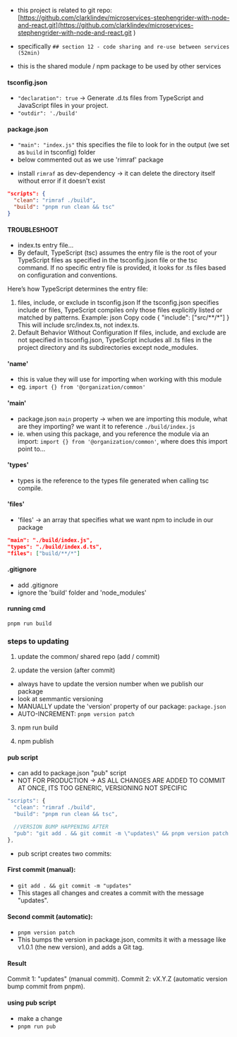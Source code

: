 - this project is related to git repo: [https://github.com/clarklindev/microservices-stephengrider-with-node-and-react.git](https://github.com/clarklindev/microservices-stephengrider-with-node-and-react.git )

- specifically `## section 12 - code sharing and re-use between services (52min)`
- this is the shared module / npm package to be used by other services

#### tsconfig.json
- `"declaration": true` -> Generate .d.ts files from TypeScript and JavaScript files in your project. 
- `"outdir": './build'`

#### package.json
- `"main": "index.js"` this specifies the file to look for in the output (we set as `build` in tsconfig) folder
- below commented out as we use 'rimraf' package
<!-- - we installed the `del-cli` npm module
- del command used in the script is not valid for your operating system 
  - FIX: we install `cross-env` so `del-cli`  -->
- install `rimraf` as dev-dependency -> it can delete the directory itself without error if it doesn't exist
```json
"scripts": {
  "clean": "rimraf ./build",
  "build": "pnpm run clean && tsc"
}
```
#### TROUBLESHOOT
- index.ts entry file...
- By default, TypeScript (tsc) assumes the entry file is the root of your TypeScript files as specified in the tsconfig.json file or the tsc command. If no specific entry file is provided, it looks for .ts files based on configuration and conventions.

Here’s how TypeScript determines the entry file:

1. files, include, or exclude in tsconfig.json
If the tsconfig.json specifies include or files, TypeScript compiles only those files explicitly listed or matched by patterns.
Example:
json
Copy code
{
  "include": ["src/**/*"]
}
This will include src/index.ts, not index.ts.
2. Default Behavior Without Configuration
If files, include, and exclude are not specified in tsconfig.json, TypeScript includes all .ts files in the project directory and its subdirectories except node_modules.

#### 'name'
- this is value they will use for importing when working with this module
- eg. `import {} from '@organization/common'`

#### 'main' 
- package.json `main` property ->  when we are importing this module, what are they importing? we want it to reference `./build/index.js`
- ie. when using this package, and you reference the module via an import: `import {} from '@organization/common'`, where does this import point to...

#### 'types' 
- types is the reference to the types file generated when calling tsc compile.

#### 'files'
- 'files' -> an array that specifies what we want npm to include in our package

```json
"main": "./build/index.js",
"types": "./build/index.d.ts",
"files": ["build/**/*"] 
```
#### .gitignore
- add .gitignore 
- ignore the 'build' folder and 'node_modules'

#### running cmd
```
pnpm run build
```

### steps to updating
1. update the common/ shared repo (add / commit)

2. update the version (after commit)
- always have to update the version number when we publish our package
- look at semmantic versioning
- MANUALLY update the 'version' property of our package: `package.json`
- AUTO-INCREMENT: `pnpm version patch`

3. npm run build

4. npm publish

#### pub script
- can add to package.json "pub" script 
- NOT FOR PRODUCTION -> AS ALL CHANGES ARE ADDED TO COMMIT AT ONCE, ITS TOO GENERIC, VERSIONING NOT SPECIFIC

```js
"scripts": {
  "clean": "rimraf ./build",
  "build": "pnpm run clean && tsc",

  //VERSION BUMP HAPPENING AFTER
  "pub": "git add . && git commit -m \"updates\" && pnpm version patch && pnpm run build && pnpm publish",
},
```

- pub script creates two commits:

#### First commit (manual):
- `git add . && git commit -m "updates"`
- This stages all changes and creates a commit with the message "updates".

#### Second commit (automatic):
- `pnpm version patch`
- This bumps the version in package.json, commits it with a message like v1.0.1 (the new version), and adds a Git tag.

#### Result
Commit 1: "updates" (manual commit).
Commit 2: vX.Y.Z (automatic version bump commit from pnpm).

#### using pub script
- make a change
- `pnpm run pub`

